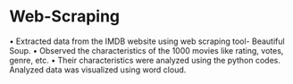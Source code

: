 # Web-Scraping
 
•	Extracted data from the IMDB website using web scraping tool- Beautiful Soup.
•	Observed the characteristics of the 1000 movies like rating, votes, genre, etc.
•	Their characteristics were analyzed using the python codes. Analyzed data was visualized using word cloud.

